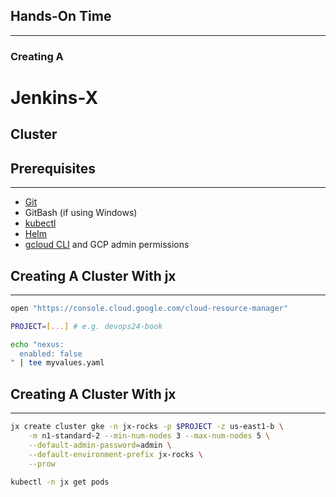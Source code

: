 ## Hands-On Time

---

### Creating A
# Jenkins-X
## Cluster


## Prerequisites

---

* [Git](https://git-scm.com/)
* GitBash (if using Windows)
* [kubectl](https://kubernetes.io/docs/tasks/tools/install-kubectl/)
* [Helm](https://helm.sh/)
* [gcloud CLI](https://cloud.google.com/sdk/docs/quickstarts) and GCP admin permissions


## Creating A Cluster With jx

---

```bash
open "https://console.cloud.google.com/cloud-resource-manager"

PROJECT=[...] # e.g. devops24-book

echo "nexus:
  enabled: false
" | tee myvalues.yaml
```


## Creating A Cluster With jx

---

```bash
jx create cluster gke -n jx-rocks -p $PROJECT -z us-east1-b \
    -m n1-standard-2 --min-num-nodes 3 --max-num-nodes 5 \
    --default-admin-password=admin \
    --default-environment-prefix jx-rocks \
    --prow

kubectl -n jx get pods
```
